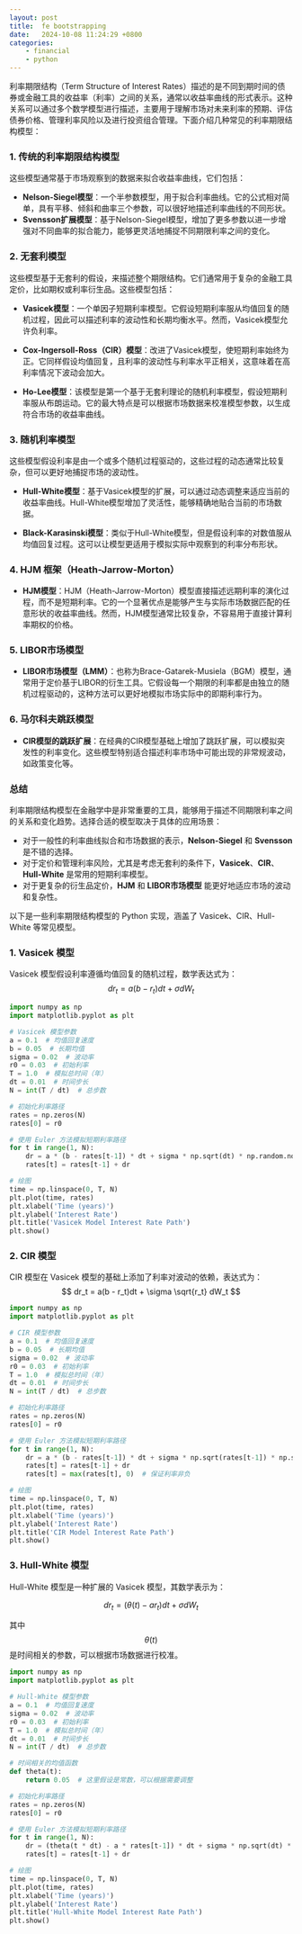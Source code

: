 ```yaml
---
layout: post
title:  fe bootstrapping
date:   2024-10-08 11:24:29 +0800
categories: 
    - financial 
    - python
---
```


<script type="text/javascript" async
  src="https://cdn.jsdelivr.net/npm/mathjax@3/es5/tex-mml-chtml.js">
</script>

利率期限结构（Term Structure of Interest Rates）描述的是不同到期时间的债券或金融工具的收益率（利率）之间的关系，通常以收益率曲线的形式表示。这种关系可以通过多个数学模型进行描述，主要用于理解市场对未来利率的预期、评估债券价格、管理利率风险以及进行投资组合管理。下面介绍几种常见的利率期限结构模型：

### 1. 传统的利率期限结构模型
这些模型通常基于市场观察到的数据来拟合收益率曲线，它们包括：

- **Nelson-Siegel模型**：一个半参数模型，用于拟合利率曲线。它的公式相对简单，具有平移、倾斜和曲率三个参数，可以很好地描述利率曲线的不同形状。
- **Svensson扩展模型**：基于Nelson-Siegel模型，增加了更多参数以进一步增强对不同曲率的拟合能力，能够更灵活地捕捉不同期限利率之间的变化。

### 2. 无套利模型
这些模型基于无套利的假设，来描述整个期限结构。它们通常用于复杂的金融工具定价，比如期权或利率衍生品。这些模型包括：

- **Vasicek模型**：一个单因子短期利率模型。它假设短期利率服从均值回复的随机过程，因此可以描述利率的波动性和长期均衡水平。然而，Vasicek模型允许负利率。
  
- **Cox-Ingersoll-Ross（CIR）模型**：改进了Vasicek模型，使短期利率始终为正。它同样假设均值回复，且利率的波动性与利率水平正相关，这意味着在高利率情况下波动会加大。

- **Ho-Lee模型**：该模型是第一个基于无套利理论的随机利率模型，假设短期利率服从布朗运动。它的最大特点是可以根据市场数据来校准模型参数，以生成符合市场的收益率曲线。

### 3. 随机利率模型
这些模型假设利率是由一个或多个随机过程驱动的，这些过程的动态通常比较复杂，但可以更好地捕捉市场的波动性。

- **Hull-White模型**：基于Vasicek模型的扩展，可以通过动态调整来适应当前的收益率曲线。Hull-White模型增加了灵活性，能够精确地贴合当前的市场数据。

- **Black-Karasinski模型**：类似于Hull-White模型，但是假设利率的对数值服从均值回复过程。这可以让模型更适用于模拟实际中观察到的利率分布形状。

### 4. HJM 框架（Heath-Jarrow-Morton）
- **HJM模型**：HJM（Heath-Jarrow-Morton）模型直接描述远期利率的演化过程，而不是短期利率。它的一个显著优点是能够产生与实际市场数据匹配的任意形状的收益率曲线。然而，HJM模型通常比较复杂，不容易用于直接计算利率期权的价格。

### 5. LIBOR市场模型
- **LIBOR市场模型（LMM）**：也称为Brace-Gatarek-Musiela（BGM）模型，通常用于定价基于LIBOR的衍生工具。它假设每一个期限的利率都是由独立的随机过程驱动的，这种方法可以更好地模拟市场实际中的即期利率行为。

### 6. 马尔科夫跳跃模型
- **CIR模型的跳跃扩展**：在经典的CIR模型基础上增加了跳跃扩展，可以模拟突发性的利率变化。这些模型特别适合描述利率市场中可能出现的非常规波动，如政策变化等。

### 总结
利率期限结构模型在金融学中是非常重要的工具，能够用于描述不同期限利率之间的关系和变化趋势。选择合适的模型取决于具体的应用场景：

- 对于一般性的利率曲线拟合和市场数据的表示，**Nelson-Siegel** 和 **Svensson** 是不错的选择。
- 对于定价和管理利率风险，尤其是考虑无套利的条件下，**Vasicek**、**CIR**、**Hull-White** 是常用的短期利率模型。
- 对于更复杂的衍生品定价，**HJM** 和 **LIBOR市场模型** 能更好地适应市场的波动和复杂性。

以下是一些利率期限结构模型的 Python 实现，涵盖了 Vasicek、CIR、Hull-White 等常见模型。

### 1. Vasicek 模型
Vasicek 模型假设利率遵循均值回复的随机过程，数学表达式为：
$$
dr_t = a(b - r_t)dt + \sigma dW_t
$$

```python
import numpy as np
import matplotlib.pyplot as plt

# Vasicek 模型参数
a = 0.1  # 均值回复速度
b = 0.05  # 长期均值
sigma = 0.02  # 波动率
r0 = 0.03  # 初始利率
T = 1.0  # 模拟总时间（年）
dt = 0.01  # 时间步长
N = int(T / dt)  # 总步数

# 初始化利率路径
rates = np.zeros(N)
rates[0] = r0

# 使用 Euler 方法模拟短期利率路径
for t in range(1, N):
    dr = a * (b - rates[t-1]) * dt + sigma * np.sqrt(dt) * np.random.normal()
    rates[t] = rates[t-1] + dr

# 绘图
time = np.linspace(0, T, N)
plt.plot(time, rates)
plt.xlabel('Time (years)')
plt.ylabel('Interest Rate')
plt.title('Vasicek Model Interest Rate Path')
plt.show()
```

### 2. CIR 模型
CIR 模型在 Vasicek 模型的基础上添加了利率对波动的依赖，表达式为：
$$
dr_t = a(b - r_t)dt + \sigma \sqrt{r_t} dW_t
$$

```python
import numpy as np
import matplotlib.pyplot as plt

# CIR 模型参数
a = 0.1  # 均值回复速度
b = 0.05  # 长期均值
sigma = 0.02  # 波动率
r0 = 0.03  # 初始利率
T = 1.0  # 模拟总时间（年）
dt = 0.01  # 时间步长
N = int(T / dt)  # 总步数

# 初始化利率路径
rates = np.zeros(N)
rates[0] = r0

# 使用 Euler 方法模拟短期利率路径
for t in range(1, N):
    dr = a * (b - rates[t-1]) * dt + sigma * np.sqrt(rates[t-1]) * np.sqrt(dt) * np.random.normal()
    rates[t] = rates[t-1] + dr
    rates[t] = max(rates[t], 0)  # 保证利率非负

# 绘图
time = np.linspace(0, T, N)
plt.plot(time, rates)
plt.xlabel('Time (years)')
plt.ylabel('Interest Rate')
plt.title('CIR Model Interest Rate Path')
plt.show()
```

### 3. Hull-White 模型
Hull-White 模型是一种扩展的 Vasicek 模型，其数学表示为：

$$
dr_t = (\theta(t) - a r_t)dt + \sigma dW_t
$$

其中 $$ \theta(t) $$ 是时间相关的参数，可以根据市场数据进行校准。

```python
import numpy as np
import matplotlib.pyplot as plt

# Hull-White 模型参数
a = 0.1  # 均值回复速度
sigma = 0.02  # 波动率
r0 = 0.03  # 初始利率
T = 1.0  # 模拟总时间（年）
dt = 0.01  # 时间步长
N = int(T / dt)  # 总步数

# 时间相关的均值函数
def theta(t):
    return 0.05  # 这里假设是常数，可以根据需要调整

# 初始化利率路径
rates = np.zeros(N)
rates[0] = r0

# 使用 Euler 方法模拟短期利率路径
for t in range(1, N):
    dr = (theta(t * dt) - a * rates[t-1]) * dt + sigma * np.sqrt(dt) * np.random.normal()
    rates[t] = rates[t-1] + dr

# 绘图
time = np.linspace(0, T, N)
plt.plot(time, rates)
plt.xlabel('Time (years)')
plt.ylabel('Interest Rate')
plt.title('Hull-White Model Interest Rate Path')
plt.show()
```
